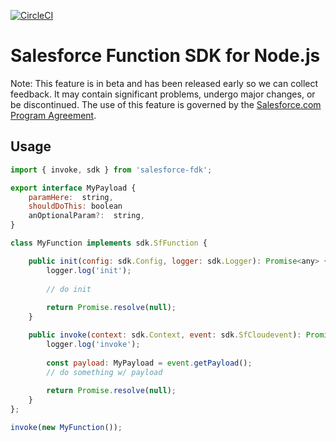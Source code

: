 [![CircleCI](https://circleci.com/gh/forcedotcom/sf-fx-sdk-nodejs.svg?style=svg&circle-token=457d98bdaefff70d43f9fa1448eef78309d14406)](https://circleci.com/gh/forcedotcom/sf-fx-sdk-nodejs)

# Salesforce Function SDK for Node.js

Note: This feature is in beta and has been released early so we can collect feedback. It may contain significant problems, undergo major changes, or be discontinued. The use of this feature is governed by the [Salesforce.com Program Agreement](https://trailblazer.me/terms?lan=en).

## Usage
```javascript
import { invoke, sdk } from 'salesforce-fdk';

export interface MyPayload {
    paramHere:  string,
    shouldDoThis: boolean
    anOptionalParam?:  string,
}

class MyFunction implements sdk.SfFunction {

    public init(config: sdk.Config, logger: sdk.Logger): Promise<any> {
        logger.log('init');
        
        // do init
        
        return Promise.resolve(null);
    }

    public invoke(context: sdk.Context, event: sdk.SfCloudevent): Promise<any> {
        logger.log('invoke');
        
        const payload: MyPayload = event.getPayload();
        // do something w/ payload
        
        return Promise.resolve(null);
    }
};

invoke(new MyFunction());
```
